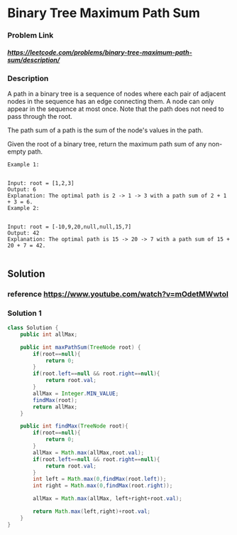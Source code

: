 
# Binary Tree Maximum Path Sum

### Problem Link 
##### https://leetcode.com/problems/binary-tree-maximum-path-sum/description/
### Description
A path in a binary tree is a sequence of nodes where each pair of adjacent nodes in the sequence has an edge connecting them. A node can only appear in the sequence at most once. Note that the path does not need to pass through the root.

The path sum of a path is the sum of the node's values in the path.

Given the root of a binary tree, return the maximum path sum of any non-empty path.
```
Example 1:


Input: root = [1,2,3]
Output: 6
Explanation: The optimal path is 2 -> 1 -> 3 with a path sum of 2 + 1 + 3 = 6.
Example 2:


Input: root = [-10,9,20,null,null,15,7]
Output: 42
Explanation: The optimal path is 15 -> 20 -> 7 with a path sum of 15 + 20 + 7 = 42.
 
```

## Solution 
### reference https://www.youtube.com/watch?v=mOdetMWwtoI
### Solution 1
```java
class Solution {
    public int allMax;

    public int maxPathSum(TreeNode root) {
        if(root==null){
            return 0;
        }
        if(root.left==null && root.right==null){
            return root.val;
        }
        allMax = Integer.MIN_VALUE;
        findMax(root);
        return allMax;
    }

    public int findMax(TreeNode root){
        if(root==null){
            return 0;
        }
        allMax = Math.max(allMax,root.val);
        if(root.left==null && root.right==null){
            return root.val;
        }
        int left = Math.max(0,findMax(root.left));
        int right = Math.max(0,findMax(root.right));

        allMax = Math.max(allMax, left+right+root.val);

        return Math.max(left,right)+root.val;
    }
}
```


